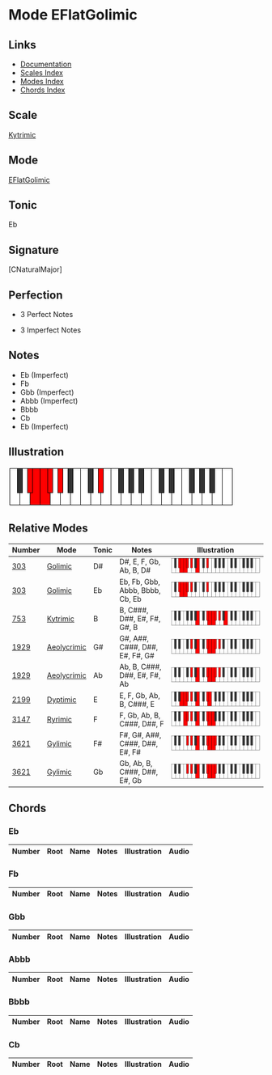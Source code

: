 # Mode EFlatGolimic

## Links

- [Documentation](index.md)
- [Scales Index](Scales.md)
- [Modes Index](Modes.md)
- [Chords Index](Chords.md)

## Scale

[Kytrimic](ScaleKytrimic.md)

## Mode

[EFlatGolimic](ModeEFlatGolimic.md)

## Tonic

Eb

## Signature

[CNaturalMajor]

## Perfection

 - 3 Perfect Notes

 - 3 Imperfect Notes

## Notes

- Eb (Imperfect)
- Fb
- Gbb (Imperfect)
- Abbb (Imperfect)
- Bbbb
- Cb
- Eb (Imperfect)

## Illustration

![EFlatGolimic](ModeEFlatGolimic.png)

## Relative Modes

| Number | Mode | Tonic | Notes | Illustration |
|--------|------|-------|-------|--------------|
| [303](https://ianring.com/musictheory/scales/303) | [Golimic](ModeGolimic.md) | D# | D#, E, F, Gb, Ab, B, D# | ![DSharpGolimic](ModeDSharpGolimic.png) |
| [303](https://ianring.com/musictheory/scales/303) | [Golimic](ModeGolimic.md) | Eb | Eb, Fb, Gbb, Abbb, Bbbb, Cb, Eb | ![EFlatGolimic](ModeEFlatGolimic.png) |
| [753](https://ianring.com/musictheory/scales/753) | [Kytrimic](ModeKytrimic.md) | B | B, C###, D##, E#, F#, G#, B | ![BNaturalKytrimic](ModeBNaturalKytrimic.png) |
| [1929](https://ianring.com/musictheory/scales/1929) | [Aeolycrimic](ModeAeolycrimic.md) | G# | G#, A##, C###, D##, E#, F#, G# | ![GSharpAeolycrimic](ModeGSharpAeolycrimic.png) |
| [1929](https://ianring.com/musictheory/scales/1929) | [Aeolycrimic](ModeAeolycrimic.md) | Ab | Ab, B, C###, D##, E#, F#, Ab | ![AFlatAeolycrimic](ModeAFlatAeolycrimic.png) |
| [2199](https://ianring.com/musictheory/scales/2199) | [Dyptimic](ModeDyptimic.md) | E | E, F, Gb, Ab, B, C###, E | ![ENaturalDyptimic](ModeENaturalDyptimic.png) |
| [3147](https://ianring.com/musictheory/scales/3147) | [Ryrimic](ModeRyrimic.md) | F | F, Gb, Ab, B, C###, D##, F | ![FNaturalRyrimic](ModeFNaturalRyrimic.png) |
| [3621](https://ianring.com/musictheory/scales/3621) | [Gylimic](ModeGylimic.md) | F# | F#, G#, A##, C###, D##, E#, F# | ![FSharpGylimic](ModeFSharpGylimic.png) |
| [3621](https://ianring.com/musictheory/scales/3621) | [Gylimic](ModeGylimic.md) | Gb | Gb, Ab, B, C###, D##, E#, Gb | ![GFlatGylimic](ModeGFlatGylimic.png) |

## Chords

### Eb

| Number | Root | Name | Notes | Illustration | Audio |
|--------|------|------|-------|--------------|-------|

### Fb

| Number | Root | Name | Notes | Illustration | Audio |
|--------|------|------|-------|--------------|-------|

### Gbb

| Number | Root | Name | Notes | Illustration | Audio |
|--------|------|------|-------|--------------|-------|

### Abbb

| Number | Root | Name | Notes | Illustration | Audio |
|--------|------|------|-------|--------------|-------|

### Bbbb

| Number | Root | Name | Notes | Illustration | Audio |
|--------|------|------|-------|--------------|-------|

### Cb

| Number | Root | Name | Notes | Illustration | Audio |
|--------|------|------|-------|--------------|-------|

